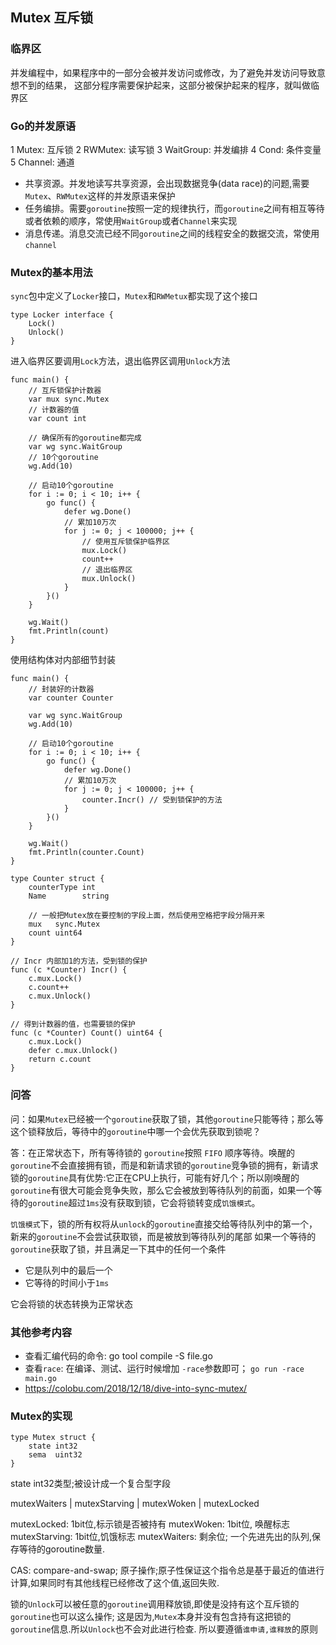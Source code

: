 ## Mutex 互斥锁

### 临界区

并发编程中，如果程序中的一部分会被并发访问或修改，为了避免并发访问导致意想不到的结果，
这部分程序需要保护起来，这部分被保护起来的程序，就叫做临界区

### Go的并发原语

1 Mutex: 互斥锁
2 RWMutex: 读写锁
3 WaitGroup: 并发编排
4 Cond: 条件变量
5 Channel: 通道

* 共享资源。并发地读写共享资源，会出现数据竞争(data race)的问题,需要 `Mutex`、`RWMutex`这样的并发原语来保护
* 任务编排。需要`goroutine`按照一定的规律执行，而`goroutine`之间有相互等待或者依赖的顺序，常使用`WaitGroup`或者`Channel`来实现
* 消息传递。消息交流已经不同`goroutine`之间的线程安全的数据交流，常使用`channel`

### Mutex的基本用法

`sync`包中定义了`Locker`接口，`Mutex`和`RWMetux`都实现了这个接口

```
type Locker interface {
    Lock()
    Unlock()
}
```
进入临界区要调用`Lock`方法，退出临界区调用`Unlock`方法

```
func main() {
	// 互斥锁保护计数器
	var mux sync.Mutex
	// 计数器的值
	var count int

	// 确保所有的goroutine都完成
	var wg sync.WaitGroup
	// 10个goroutine
	wg.Add(10)

	// 启动10个goroutine
	for i := 0; i < 10; i++ {
		go func() {
			defer wg.Done()
			// 累加10万次
			for j := 0; j < 100000; j++ {
				// 使用互斥锁保护临界区
				mux.Lock()
				count++
				// 退出临界区
				mux.Unlock()
			}
		}()
	}

	wg.Wait()
	fmt.Println(count)
}
```

使用结构体对内部细节封装
```
func main() {
	// 封装好的计数器
	var counter Counter

	var wg sync.WaitGroup
	wg.Add(10)

	// 启动10个goroutine
	for i := 0; i < 10; i++ {
		go func() {
			defer wg.Done()
			// 累加10万次
			for j := 0; j < 100000; j++ {
				counter.Incr() // 受到锁保护的方法
			}
		}()
	}

	wg.Wait()
	fmt.Println(counter.Count)
}

type Counter struct {
	counterType int
	Name        string

	// 一般把Mutex放在要控制的字段上面，然后使用空格把字段分隔开来
	mux   sync.Mutex
	count uint64
}

// Incr 内部加1的方法，受到锁的保护
func (c *Counter) Incr() {
	c.mux.Lock()
	c.count++
	c.mux.Unlock()
}

// 得到计数器的值，也需要锁的保护
func (c *Counter) Count() uint64 {
	c.mux.Lock()
	defer c.mux.Unlock()
	return c.count
}
```

### 问答
问：如果`Mutex`已经被一个`goroutine`获取了锁，其他`goroutine`只能等待；那么等这个锁释放后，等待中的`goroutine`中哪一个会优先获取到锁呢？

答：在正常状态下，所有等待锁的 `goroutine`按照 `FIFO` 顺序等待。唤醒的`goroutine`不会直接拥有锁，而是和新请求锁的`goroutine`竞争锁的拥有，新请求锁的`goroutine`具有优势:它正在CPU上执行，可能有好几个；所以刚唤醒的`goroutine`有很大可能会竞争失败，那么它会被放到等待队列的前面，如果一个等待的`goroutine`超过`1ms`没有获取到锁，它会将锁转变成`饥饿模式`。

`饥饿模式`下，锁的所有权将从`unlock`的`goroutine`直接交给等待队列中的第一个，新来的`goroutine`不会尝试获取锁，而是被放到等待队列的尾部
如果一个等待的`goroutine`获取了锁，并且满足一下其中的任何一个条件

* 它是队列中的最后一个
* 它等待的时间小于`1ms`

它会将锁的状态转换为正常状态

### 其他参考内容

* 查看汇编代码的命令: go tool compile -S file.go
* 查看`race`: 在编译、测试、运行时候增加 `-race`参数即可； `go run -race main.go`
* https://colobu.com/2018/12/18/dive-into-sync-mutex/

### Mutex的实现

```
type Mutex struct {
	state int32
	sema  uint32
}

```
state int32类型;被设计成一个复合型字段

mutexWaiters | mutexStarving | mutexWoken | mutexLocked

mutexLocked: 1bit位,标示锁是否被持有
mutexWoken: 1bit位, 唤醒标志
mutexStarving: 1bit位,饥饿标志
mutexWaiters: 剩余位; 一个先进先出的队列,保存等待的goroutine数量.



CAS: compare-and-swap; 原子操作;原子性保证这个指令总是基于最近的值进行计算,如果同时有其他线程已经修改了这个值,返回失败.

锁的`Unlock`可以被任意的`goroutine`调用释放锁,即使是没持有这个互斥锁的`goroutine`也可以这么操作;
这是因为,`Mutex`本身并没有包含持有这把锁的`goroutine`信息.所以`Unlock`也不会对此进行检查.
所以要遵循`谁申请,谁释放`的原则
